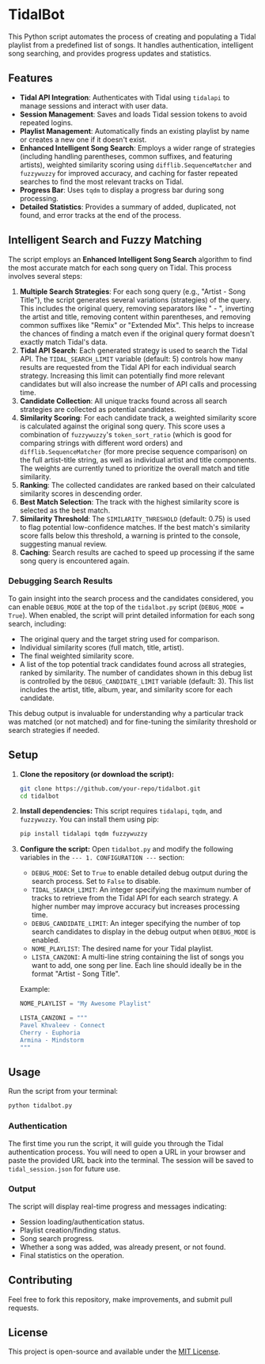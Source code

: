 # TidalBot

This Python script automates the process of creating and populating a Tidal playlist from a predefined list of songs. It handles authentication, intelligent song searching, and provides progress updates and statistics.

## Features

- **Tidal API Integration**: Authenticates with Tidal using `tidalapi` to manage sessions and interact with user data.
- **Session Management**: Saves and loads Tidal session tokens to avoid repeated logins.
- **Playlist Management**: Automatically finds an existing playlist by name or creates a new one if it doesn't exist.
- **Enhanced Intelligent Song Search**: Employs a wider range of strategies (including handling parentheses, common suffixes, and featuring artists), weighted similarity scoring using `difflib.SequenceMatcher` and `fuzzywuzzy` for improved accuracy, and caching for faster repeated searches to find the most relevant tracks on Tidal.
- **Progress Bar**: Uses `tqdm` to display a progress bar during song processing.
- **Detailed Statistics**: Provides a summary of added, duplicated, not found, and error tracks at the end of the process.

## Intelligent Search and Fuzzy Matching

The script employs an **Enhanced Intelligent Song Search** algorithm to find the most accurate match for each song query on Tidal. This process involves several steps:

1.  **Multiple Search Strategies**: For each song query (e.g., "Artist - Song Title"), the script generates several variations (strategies) of the query. This includes the original query, removing separators like " - ", inverting the artist and title, removing content within parentheses, and removing common suffixes like "Remix" or "Extended Mix". This helps to increase the chances of finding a match even if the original query format doesn't exactly match Tidal's data.
2.  **Tidal API Search**: Each generated strategy is used to search the Tidal API. The `TIDAL_SEARCH_LIMIT` variable (default: 5) controls how many results are requested from the Tidal API for each individual search strategy. Increasing this limit can potentially find more relevant candidates but will also increase the number of API calls and processing time.
3.  **Candidate Collection**: All unique tracks found across all search strategies are collected as potential candidates.
4.  **Similarity Scoring**: For each candidate track, a weighted similarity score is calculated against the original song query. This score uses a combination of `fuzzywuzzy`'s `token_sort_ratio` (which is good for comparing strings with different word orders) and `difflib.SequenceMatcher` (for more precise sequence comparison) on the full artist-title string, as well as individual artist and title components. The weights are currently tuned to prioritize the overall match and title similarity.
5.  **Ranking**: The collected candidates are ranked based on their calculated similarity scores in descending order.
6.  **Best Match Selection**: The track with the highest similarity score is selected as the best match.
7.  **Similarity Threshold**: The `SIMILARITY_THRESHOLD` (default: 0.75) is used to flag potential low-confidence matches. If the best match's similarity score falls below this threshold, a warning is printed to the console, suggesting manual review.
8.  **Caching**: Search results are cached to speed up processing if the same song query is encountered again.

### Debugging Search Results

To gain insight into the search process and the candidates considered, you can enable `DEBUG_MODE` at the top of the `tidalbot.py` script (`DEBUG_MODE = True`). When enabled, the script will print detailed information for each song search, including:

*   The original query and the target string used for comparison.
*   Individual similarity scores (full match, title, artist).
*   The final weighted similarity score.
*   A list of the top potential track candidates found across all strategies, ranked by similarity. The number of candidates shown in this debug list is controlled by the `DEBUG_CANDIDATE_LIMIT` variable (default: 3). This list includes the artist, title, album, year, and similarity score for each candidate.

This debug output is invaluable for understanding why a particular track was matched (or not matched) and for fine-tuning the similarity threshold or search strategies if needed.

## Setup

1.  **Clone the repository (or download the script):**
    ```bash
    git clone https://github.com/your-repo/tidalbot.git
    cd tidalbot
    ```

2.  **Install dependencies:**
    This script requires `tidalapi`, `tqdm`, and `fuzzywuzzy`. You can install them using pip:
    ```bash
    pip install tidalapi tqdm fuzzywuzzy
    ```

3.  **Configure the script:**
    Open `tidalbot.py` and modify the following variables in the `--- 1. CONFIGURATION ---` section:

    -   `DEBUG_MODE`: Set to `True` to enable detailed debug output during the search process. Set to `False` to disable.
    -   `TIDAL_SEARCH_LIMIT`: An integer specifying the maximum number of tracks to retrieve from the Tidal API for each search strategy. A higher number may improve accuracy but increases processing time.
    -   `DEBUG_CANDIDATE_LIMIT`: An integer specifying the number of top search candidates to display in the debug output when `DEBUG_MODE` is enabled.
    -   `NOME_PLAYLIST`: The desired name for your Tidal playlist.
    -   `LISTA_CANZONI`: A multi-line string containing the list of songs you want to add, one song per line. Each line should ideally be in the format "Artist - Song Title".

    Example:
    ```python
    NOME_PLAYLIST = "My Awesome Playlist"

    LISTA_CANZONI = """
    Pavel Khvaleev - Connect
    Cherry - Euphoria
    Armina - Mindstorm
    """
    ```

## Usage

Run the script from your terminal:

```bash
python tidalbot.py
```

### Authentication

The first time you run the script, it will guide you through the Tidal authentication process. You will need to open a URL in your browser and paste the provided URL back into the terminal. The session will be saved to `tidal_session.json` for future use.

### Output

The script will display real-time progress and messages indicating:
- Session loading/authentication status.
- Playlist creation/finding status.
- Song search progress.
- Whether a song was added, was already present, or not found.
- Final statistics on the operation.

## Contributing

Feel free to fork this repository, make improvements, and submit pull requests.

## License

This project is open-source and available under the [MIT License](LICENSE).